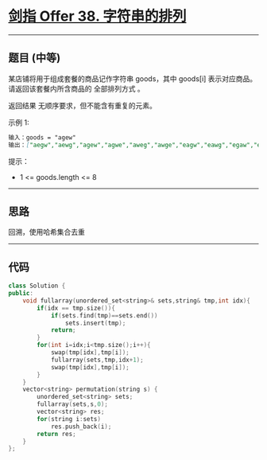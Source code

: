 # [剑指 Offer 38. 字符串的排列](https://leetcode.cn/problems/zi-fu-chuan-de-pai-lie-lcof/description/)

---

## 题目 (中等)

某店铺将用于组成套餐的商品记作字符串 goods，其中 goods[i] 表示对应商品。请返回该套餐内所含商品的 全部排列方式 。  

返回结果 无顺序要求，但不能含有重复的元素。  

示例 1:  

```markdown
输入：goods = "agew"
输出：["aegw","aewg","agew","agwe","aweg","awge","eagw","eawg","egaw","egwa","ewag","ewga","gaew","gawe","geaw","gewa","gwae","gwea","waeg","wage","weag","wega","wgae","wgea"]
```

提示：  

- 1 <= goods.length <= 8

---

## 思路

回溯，使用哈希集合去重

---

## 代码

```C++
class Solution {
public:
    void fullarray(unordered_set<string>& sets,string& tmp,int idx){
        if(idx == tmp.size()){
            if(sets.find(tmp)==sets.end())
                sets.insert(tmp);
            return;
        }
        for(int i=idx;i<tmp.size();i++){
            swap(tmp[idx],tmp[i]);
            fullarray(sets,tmp,idx+1);
            swap(tmp[idx],tmp[i]);
        }
    }
    vector<string> permutation(string s) {
        unordered_set<string> sets;
        fullarray(sets,s,0);
        vector<string> res;
        for(string i:sets)
            res.push_back(i);
        return res;
    }
};
```
